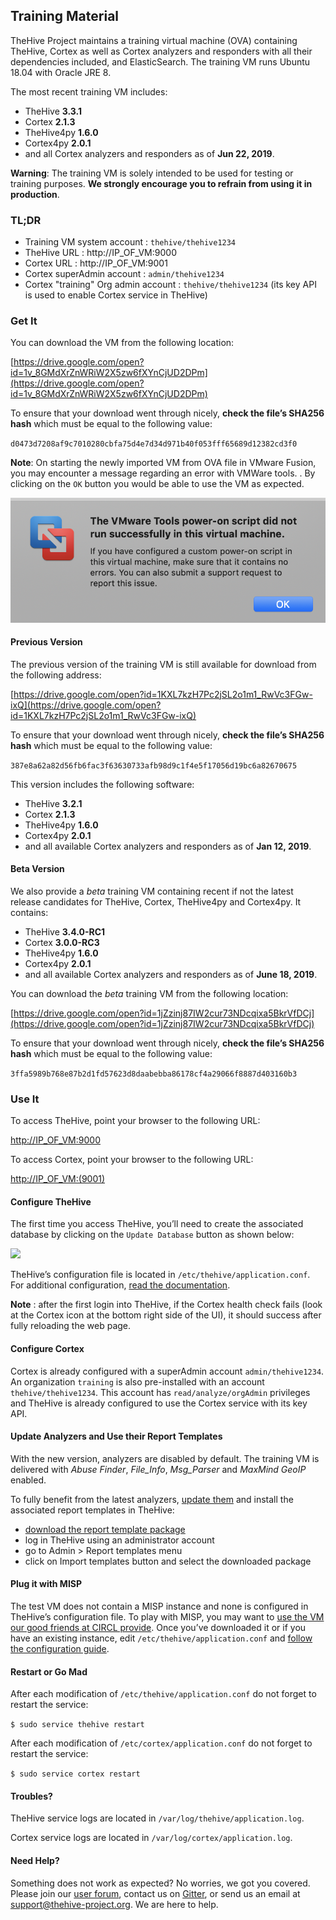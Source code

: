 ## Training Material
TheHive Project maintains a training virtual machine (OVA) containing TheHive, Cortex as well as Cortex analyzers and responders with all their dependencies included, and ElasticSearch. The training VM runs Ubuntu 18.04 with Oracle JRE 8.

The most recent training VM includes:

- TheHive **3.3.1**
- Cortex **2.1.3**
- TheHive4py **1.6.0**
- Cortex4py **2.0.1** 
- and all Cortex analyzers and responders as of **Jun 22, 2019**.

**Warning**: The training VM is solely intended to be used for testing or training purposes. **We strongly encourage you to refrain from using it in production**.

### TL;DR

- Training VM system account : `thehive/thehive1234`
- TheHive URL : http://IP_OF_VM:9000
- Cortex URL : http://IP_OF_VM:9001
- Cortex superAdmin account : `admin/thehive1234`
- Cortex "training" Org admin account  : `thehive/thehive1234` (its key API is used to enable Cortex service in TheHive)

### Get It

You can download the VM from the following location:

[https://drive.google.com/open?id=1v_8GMdXrZnWRiW2X5zw6fXYnCjUD2DPm](https://drive.google.com/open?id=1v_8GMdXrZnWRiW2X5zw6fXYnCjUD2DPm)

To ensure that your download went through nicely, **check the file’s SHA256 hash** which must be equal to the following value:

`d0473d7208af9c7010280cbfa75d4e7d34d971b40f053fff65689d12382cd3f0`

**Note**: On starting the newly imported VM from OVA file in VMware Fusion, you may encounter a message regarding an error with VMWare tools. . By clicking on the `OK` button you would be able to use the VM as expected.

![](images/thehive-vm-vmware-vmwaretools_errormsg.png)

#### Previous Version

The previous version of the training VM is still available for download from the following address:

[https://drive.google.com/open?id=1KXL7kzH7Pc2jSL2o1m1_RwVc3FGw-ixQ](https://drive.google.com/open?id=1KXL7kzH7Pc2jSL2o1m1_RwVc3FGw-ixQ)

To ensure that your download went through nicely, **check the file’s SHA256 hash** which must be equal to the following value:

`387e8a62a82d56fb6fac3f63630733afb98d9c1f4e5f17056d19bc6a82670675`
 
This version includes the following software:

- TheHive **3.2.1**
- Cortex **2.1.3**
- TheHive4py **1.6.0**
- Cortex4py **2.0.1** 
- and all available Cortex analyzers and responders as of **Jan 12, 2019**.

#### Beta Version

We also provide a *beta* training VM containing recent if not the latest release candidates for TheHive, Cortex, TheHive4py and Cortex4py. It contains:
- TheHive **3.4.0-RC1**
- Cortex **3.0.0-RC3**
- TheHive4py **1.6.0**
- Cortex4py **2.0.1** 
- and all available Cortex analyzers and responders as of **June 18, 2019**.

You can download the *beta* training VM from the following location:

[https://drive.google.com/open?id=1jZzinj87IW2cur73NDcqixa5BkrVfDCj](https://drive.google.com/open?id=1jZzinj87IW2cur73NDcqixa5BkrVfDCj)

To ensure that your download went through nicely, **check the file’s SHA256 hash** which must be equal to the following value:

`3ffa5989b768e87b2d1fd57623d8daabebba86178cf4a29066f8887d403160b3`

### Use It

To access TheHive, point your browser to the following URL:

[http://IP_OF_VM:9000](http://IP_OF_VM:9000)

To access Cortex, point your browser to the following URL:

[http://IP_OF_VM:(9001)](http://IP_OF_VM:9001)

#### Configure TheHive

The first time you access TheHive, you’ll need to create the associated database by clicking on the `Update Database` button as shown below:

![](images/thehive-first-access_screenshot.png)

TheHive’s configuration file is located in `/etc/thehive/application.conf`. For additional configuration, [read the documentation](README.md).

**Note** : after the first login into TheHive, if the Cortex health check fails (look at the Cortex icon at the bottom right side of the UI), it should success after fully reloading the web page. 

#### Configure Cortex

Cortex is already configured with a superAdmin account `admin/thehive1234`. An organization `training` is also pre-installed with an account `thehive/thehive1234`. This account has `read/analyze/orgAdmin` privileges and TheHive is already configured to use the Cortex service with its key API.

#### Update Analyzers and Use their Report Templates

With the new version, analyzers are disabled by default. The training VM is delivered with _Abuse Finder_, _File_Info_, _Msg_Parser_ and _MaxMind GeoIP_ enabled.

To fully benefit from the latest analyzers, [update them](https://github.com/TheHive-Project/CortexDocs/blob/master/installation/install-guide.md#updating) and install the associated report templates in TheHive:

- [download the report template package](https://dl.bintray.com/thehive-project/binary/report-templates.zip)
- log in TheHive using an administrator account
- go to Admin > Report templates menu
- click on Import templates button and select the downloaded package

#### Plug it with MISP

The test VM does not contain a MISP instance and none is configured in TheHive’s configuration file.  To play with MISP, you may want to [use the VM our good friends at CIRCL provide](https://www.circl.lu/services/misp-training-materials/).  Once you’ve downloaded it or if you have an existing instance, edit `/etc/thehive/application.conf` and [follow the configuration guide](admin/configuration.md#7-misp).

#### Restart or Go Mad

After each modification of `/etc/thehive/application.conf` do not forget to restart the service:

`$ sudo service thehive restart`

After each modification of `/etc/cortex/application.conf` do not forget to restart the service:

`$ sudo service cortex restart`

#### Troubles?

TheHive service logs are located in `/var/log/thehive/application.log`.

Cortex service logs are located in `/var/log/cortex/application.log`.

#### Need Help?

Something does not work as expected? No worries, we got you covered. Please join our  [user forum](https://groups.google.com/a/thehive-project.org/forum/#!forum/users), contact us on [Gitter](https://gitter.im/TheHive-Project/TheHive), or send us an email at [support@thehive-project.org](mailto:support@thehive-project.org). We are here to help.
